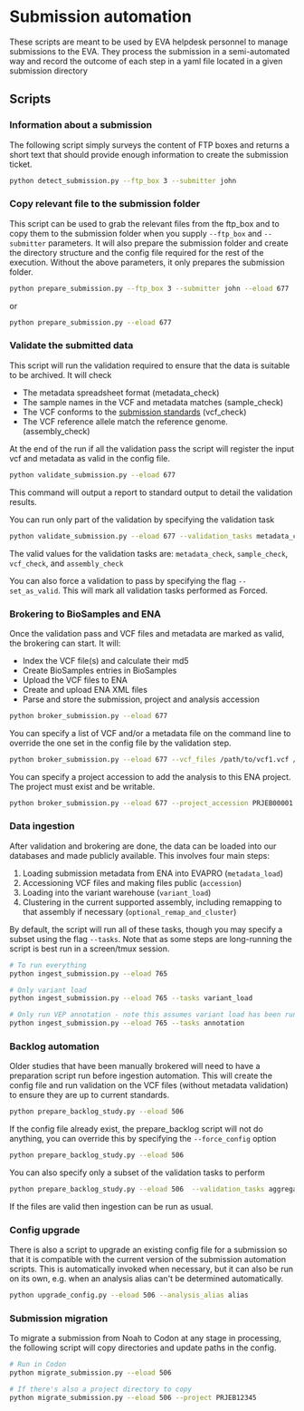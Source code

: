 # Submission automation


These scripts are meant to be used by EVA helpdesk personnel to manage submissions to the EVA.
They process the submission in a semi-automated way and record the outcome of each step in a yaml file located in a given submission directory


## Scripts


### Information about a submission

The following script simply surveys the content of FTP boxes and returns a short text that should provide enough information to create the submission ticket.

```bash
python detect_submission.py --ftp_box 3 --submitter john
```

### Copy relevant file to the submission folder

This script can be used to grab the relevant files from the ftp_box and to copy them to the submission folder when you supply `--ftp_box` and `--submitter` parameters. 
It will also prepare the submission folder and create the directory structure  and the config file required for the rest of the execution.
Without the above parameters, it only prepares the submission folder.


```bash
python prepare_submission.py --ftp_box 3 --submitter john --eload 677
```

or 

```bash
python prepare_submission.py --eload 677
```

### Validate the submitted data

This script will run the validation required to ensure that the data is suitable to be archived. It will check
 - The metadata spreadsheet format (metadata_check) 
 - The sample names in the VCF and metadata matches (sample_check)
 - The VCF conforms to the [submission standards](https://www.ebi.ac.uk/eva/?Help#submissionPanel) (vcf_check)
 - The VCF reference allele match the reference genome. (assembly_check)

 At the end of the run if all the validation pass the script will register the input vcf and metadata as valid in the config file.
 
 ```bash
python validate_submission.py --eload 677
```

This command will output a report to standard output to detail the validation results.

You can run only part of the validation by specifying the validation task
```bash
python validate_submission.py --eload 677 --validation_tasks metadata_check
```
The valid values for the validation tasks are: `metadata_check`, `sample_check`, `vcf_check`, and `assembly_check`

You can also force a validation to pass by specifying the flag `--set_as_valid`. This will mark all validation tasks performed as Forced.


### Brokering to BioSamples and ENA

Once the validation pass and VCF files and metadata are marked as valid, the brokering can start. It will:
 - Index the VCF file(s) and calculate their md5
 - Create BioSamples entries in BioSamples
 - Upload the VCF files to ENA
 - Create and upload ENA XML files
 - Parse and store the submission, project and analysis accession

 ```bash
python broker_submission.py --eload 677
```

You can specify a list of VCF and/or a metadata file on the command line to override the one set in the config file by the validation step.
 ```bash
python broker_submission.py --eload 677 --vcf_files /path/to/vcf1.vcf /path/to/vcf2.vcf --metadata_file /path/to/metadata.xlsx
```

You can specify a project accession to add the analysis to this ENA project. The project must exist and be writable.

 ```bash
python broker_submission.py --eload 677 --project_accession PRJEB00001
```

### Data ingestion

After validation and brokering are done, the data can be loaded into our databases and made publicly available.
This involves four main steps:

1. Loading submission metadata from ENA into EVAPRO (`metadata_load`)
2. Accessioning VCF files and making files public (`accession`)
3. Loading into the variant warehouse (`variant_load`)
4. Clustering in the current supported assembly, including remapping to that assembly if necessary (`optional_remap_and_cluster`)

By default, the script will run all of these tasks, though you may specify a subset using the flag `--tasks`.
Note that as some steps are long-running the script is best run in a screen/tmux session.

```bash
# To run everything 
python ingest_submission.py --eload 765

# Only variant load 
python ingest_submission.py --eload 765 --tasks variant_load

# Only run VEP annotation - note this assumes variant load has been run
python ingest_submission.py --eload 765 --tasks annotation
```

### Backlog automation

Older studies that have been manually brokered will need to have a preparation script run before ingestion automation.
This will create the config file and run validation on the VCF files (without metadata validation) to ensure they are up to current standards.

```bash
python prepare_backlog_study.py --eload 506
```

If the config file already exist, the prepare_backlog script will not do anything, you can override this by specifying the `--force_config` option

```bash
python prepare_backlog_study.py --eload 506
```

You can also specify only a subset of the validation tasks to perform

```bash
python prepare_backlog_study.py --eload 506  --validation_tasks aggregation_check
```

If the files are valid then ingestion can be run as usual.

### Config upgrade

There is also a script to upgrade an existing config file for a submission so that it is compatible with the current version of the submission automation scripts.
This is automatically invoked when necessary, but it can also be run on its own, e.g. when an analysis alias can't be determined automatically.
```bash
python upgrade_config.py --eload 506 --analysis_alias alias
```

### Submission migration

To migrate a submission from Noah to Codon at any stage in processing, the following script will copy directories and update paths in the config.
```bash
# Run in Codon
python migrate_submission.py --eload 506

# If there's also a project directory to copy
python migrate_submission.py --eload 506 --project PRJEB12345
```
